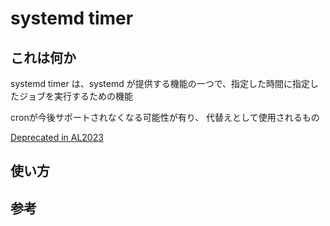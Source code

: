 # systemd timer

## これは何か
systemd timer は、systemd が提供する機能の一つで、指定した時間に指定したジョブを実行するための機能

cronが今後サポートされなくなる可能性が有り、 代替えとして使用されるもの

[Deprecated in AL2023](https://docs.aws.amazon.com/linux/al2023/ug/deprecated-al2023.html#deprecated-cron)

## 使い方



## 参考
